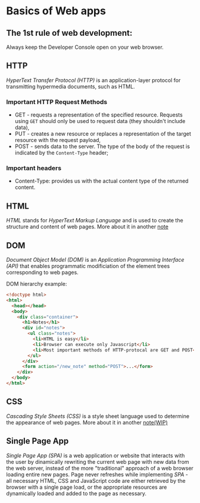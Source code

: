 # Basics of Web apps

## The 1st rule of web development: 
Always keep the Developer Console open on your web browser.

## HTTP
*HyperText Transfer Protocol (HTTP)* is an application-layer protocol for transmitting hypermedia documents, such as HTML.

### Important HTTP Request Methods

* GET - requests a representation of the specified resource. Requests using `GET` should only be used to request data (they shouldn't include data),
* PUT - creates a new resource or replaces a representation of the target resource with the request payload,
* POST - sends data to the server. The type of the body of the request is indicated by the `Content-Type` header;

### Important headers

* Content-Type: provides us with the actual content type of the returned content.

## HTML
*HTML* stands for *HyperText Markup Language* and is used to create the structure and content of web pages. More about it in another [note](/web/html.md)

## DOM
*Document Object Model (DOM)* is an *Application Programming Interface (API)* that enables programmatic modificiation of the element trees corresponding to web pages.

DOM hierarchy example:
```html
<!doctype html>
<html>
  <head></head>
  <body>
    <div class="container">
      <h1>Notes</h1>
      <div id="notes">
        <ul class="notes">
          <li>HTML is easy</li>
          <li>Browser can execute only Javascript</li>
          <li>Most important methods of HTTP-protocal are GET and POST</li>
        </ul>
      </div>
      <form action="/new_note" method="POST">...</form>
    </div>
  </body>
</html>
```

## CSS
*Cascading Style Sheets (CSS)* is a style sheet language used to determine the appearance of web pages. More about it in another [note(WIP)](/web/css.md)

## Single Page App
*Single Page App (SPA)* is a web application or website that interacts with the user by dinamically rewriting the current web page with new data from the web server, instead of the more "traditional" approach of a web browser loading entire new pages. Page never refreshes while implementing *SPA* - all necessary HTML, CSS and JavaScript code are either retrieved by the browser with a single page load, or the appropriate resources are dynamically loaded and added to the page as necessary.
